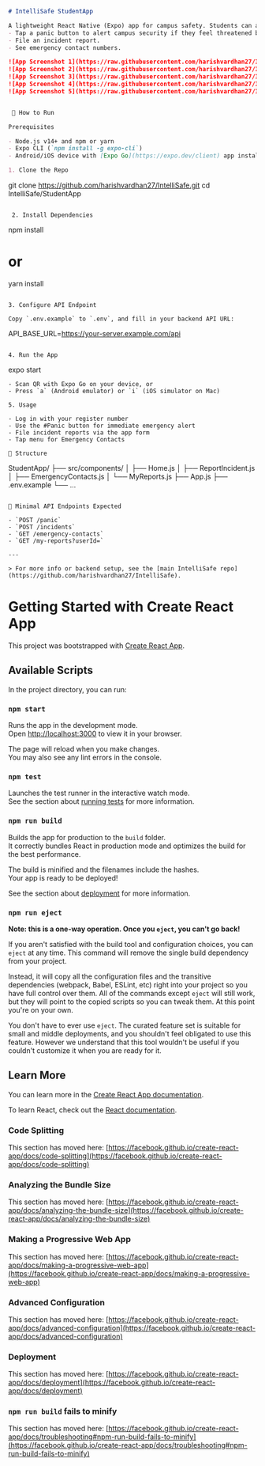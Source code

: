 ```markdown
# IntelliSafe StudentApp

A lightweight React Native (Expo) app for campus safety. Students can authenticate using their register number and:
- Tap a panic button to alert campus security if they feel threatened by a stalker.
- File an incident report.
- See emergency contact numbers.

![App Screenshot 1](https://raw.githubusercontent.com/harishvardhan27/IntelliSafe/main/StudentApp/assets/IMG-20250727-WA0001.jpg)
![App Screenshot 2](https://raw.githubusercontent.com/harishvardhan27/IntelliSafe/main/StudentApp/assets/IMG-20250727-WA0002.jpg)
![App Screenshot 3](https://raw.githubusercontent.com/harishvardhan27/IntelliSafe/main/StudentApp/assets/IMG-20250727-WA0003.jpg)
![App Screenshot 4](https://raw.githubusercontent.com/harishvardhan27/IntelliSafe/main/StudentApp/assets/IMG-20250727-WA0004.jpg)
![App Screenshot 5](https://raw.githubusercontent.com/harishvardhan27/IntelliSafe/main/StudentApp/assets/IMG-20250727-WA0005.jpg)


 🚀 How to Run

Prerequisites

- Node.js v14+ and npm or yarn
- Expo CLI (`npm install -g expo-cli`)
- Android/iOS device with [Expo Go](https://expo.dev/client) app installed, or emulator/simulator

1. Clone the Repo

```
git clone https://github.com/harishvardhan27/IntelliSafe.git
cd IntelliSafe/StudentApp
```

 2. Install Dependencies

```
npm install
# or
yarn install
```

3. Configure API Endpoint

Copy `.env.example` to `.env`, and fill in your backend API URL:
```
API_BASE_URL=https://your-server.example.com/api
```

4. Run the App
```
expo start
```
- Scan QR with Expo Go on your device, or
- Press `a` (Android emulator) or `i` (iOS simulator on Mac)

5. Usage

- Log in with your register number
- Use the #Panic button for immediate emergency alert
- File incident reports via the app form
- Tap menu for Emergency Contacts

📁 Structure

```
StudentApp/
├── src/components/
│   ├── Home.js
│   ├── ReportIncident.js
│   ├── EmergencyContacts.js
│   └── MyReports.js
├── App.js
├── .env.example
└── ...
```

📝 Minimal API Endpoints Expected

- `POST /panic`
- `POST /incidents`
- `GET /emergency-contacts`
- `GET /my-reports?userId=`

---

> For more info or backend setup, see the [main IntelliSafe repo](https://github.com/harishvardhan27/IntelliSafe).
```



# Getting Started with Create React App

This project was bootstrapped with [Create React App](https://github.com/facebook/create-react-app).

## Available Scripts

In the project directory, you can run:

### `npm start`

Runs the app in the development mode.\
Open [http://localhost:3000](http://localhost:3000) to view it in your browser.

The page will reload when you make changes.\
You may also see any lint errors in the console.

### `npm test`

Launches the test runner in the interactive watch mode.\
See the section about [running tests](https://facebook.github.io/create-react-app/docs/running-tests) for more information.

### `npm run build`

Builds the app for production to the `build` folder.\
It correctly bundles React in production mode and optimizes the build for the best performance.

The build is minified and the filenames include the hashes.\
Your app is ready to be deployed!

See the section about [deployment](https://facebook.github.io/create-react-app/docs/deployment) for more information.

### `npm run eject`

**Note: this is a one-way operation. Once you `eject`, you can't go back!**

If you aren't satisfied with the build tool and configuration choices, you can `eject` at any time. This command will remove the single build dependency from your project.

Instead, it will copy all the configuration files and the transitive dependencies (webpack, Babel, ESLint, etc) right into your project so you have full control over them. All of the commands except `eject` will still work, but they will point to the copied scripts so you can tweak them. At this point you're on your own.

You don't have to ever use `eject`. The curated feature set is suitable for small and middle deployments, and you shouldn't feel obligated to use this feature. However we understand that this tool wouldn't be useful if you couldn't customize it when you are ready for it.

## Learn More

You can learn more in the [Create React App documentation](https://facebook.github.io/create-react-app/docs/getting-started).

To learn React, check out the [React documentation](https://reactjs.org/).

### Code Splitting

This section has moved here: [https://facebook.github.io/create-react-app/docs/code-splitting](https://facebook.github.io/create-react-app/docs/code-splitting)

### Analyzing the Bundle Size

This section has moved here: [https://facebook.github.io/create-react-app/docs/analyzing-the-bundle-size](https://facebook.github.io/create-react-app/docs/analyzing-the-bundle-size)

### Making a Progressive Web App

This section has moved here: [https://facebook.github.io/create-react-app/docs/making-a-progressive-web-app](https://facebook.github.io/create-react-app/docs/making-a-progressive-web-app)

### Advanced Configuration

This section has moved here: [https://facebook.github.io/create-react-app/docs/advanced-configuration](https://facebook.github.io/create-react-app/docs/advanced-configuration)

### Deployment

This section has moved here: [https://facebook.github.io/create-react-app/docs/deployment](https://facebook.github.io/create-react-app/docs/deployment)

### `npm run build` fails to minify

This section has moved here: [https://facebook.github.io/create-react-app/docs/troubleshooting#npm-run-build-fails-to-minify](https://facebook.github.io/create-react-app/docs/troubleshooting#npm-run-build-fails-to-minify)
